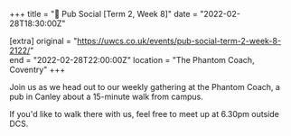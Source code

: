 +++
title = "🍔 Pub Social [Term 2, Week 8]"
date = "2022-02-28T18:30:00Z"

[extra]
original = "https://uwcs.co.uk/events/pub-social-term-2-week-8-2122/"    
end = "2022-02-28T22:00:00Z"
location = "The Phantom Coach, Coventry"
+++

Join us as we head out to our weekly gathering at the Phantom Coach, a pub in Canley about a 15-minute walk from campus.

If you'd like to walk there with us, feel free to meet up at 6.30pm outside DCS.

